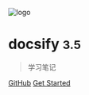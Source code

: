 <!-- _coverpage.md -->

![logo](_media/icon.svg)

# docsify <small>3.5</small>

> 学习笔记

[GitHub](https://github.com/docsifyjs/docsify/)
[Get Started](/)